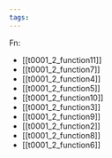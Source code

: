 ```yaml
---
tags:
---
```

Fn:
- [[t0001_2_function11]]
- [[t0001_2_function7]]
- [[t0001_2_function4]]
- [[t0001_2_function5]]
- [[t0001_2_function10]]
- [[t0001_2_function3]]
- [[t0001_2_function9]]
- [[t0001_2_function2]]
- [[t0001_2_function8]]
- [[t0001_2_function6]]
